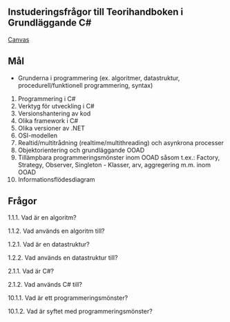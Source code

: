 ## Instuderingsfrågor till Teorihandboken i Grundläggande C#

[Canvas](https://chasacademy.instructure.com/courses/186/assignments/513?module_item_id=2071)

## Mål

- Grunderna i programmering (ex. algoritmer, datastruktur, procedurell/funktionell programmering, syntax)

1. Programmering i C#
2. Verktyg för utveckling i C#
3. Versionshantering av kod
4. Olika framework i C#
5. Olika versioner av .NET
6. OSI-modellen
7. Realtid/multitrådning (realtime/multithreading) och asynkrona processer
8. Objektorientering och grundläggande OOAD
9. Tillämpbara programmeringsmönster inom OOAD såsom t.ex.: Factory, Strategy, Observer, Singleton - Klasser, arv, aggregering m.m. inom OOAD
10. Informationsflödesdiagram

## Frågor

1.1.1. Vad är en algoritm?

1.1.2. Vad används en algoritm till?

1.2.1. Vad är en datastruktur?

1.2.2. Vad används en datastruktur till?

2.1.1. Vad är C#?

2.1.2. Vad används C# till?

10.1.1. Vad är ett programmeringsmönster?

10.1.2. Vad är syftet med programmeringsmönster?
